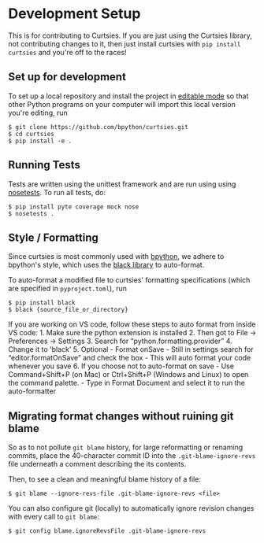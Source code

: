 # Development Setup
This is for contributing to Curtsies. If you are just using the Curtsies library, not contributing changes to it, then just install curtsies with `pip install curtsies` and you're off to the races!

## Set up for development
To set up a local repository and install the project in [editable mode](https://pip.pypa.io/en/stable/reference/pip_install/#install-editable) so that other Python programs on your computer will import this local version you're editing, run

    $ git clone https://github.com/bpython/curtsies.git
    $ cd curtsies
    $ pip install -e .

## Running Tests
Tests are written using the unittest framework and are run using using [nosetests](https://nose.readthedocs.io/en/latest/). To run all tests, do:

    $ pip install pyte coverage mock nose
    $ nosetests .

## Style / Formatting
Since curtsies is most commonly used with [bpython](https://github.com/bpython), we adhere to bpython's style, which uses the [black library](https://pypi.org/project/black) to auto-format.

To auto-format a modified file to curtsies' formatting specifications (which are specified in `pyproject.toml`), run

    $ pip install black
    $ black {source_file_or_directory}

If you are working on VS code, follow these steps to auto format from inside VS code:
    1. Make sure the python extension is installed
    2. Then got to File → Preferences → Settings
    3. Search for “python.formatting.provider”
    4. Change it to 'black'
    5. Optional - Format onSave
        - Still in settings search for “editor.formatOnSave” and check the box
        - This will auto format your code whenever you save
    6. If you choose not to auto-format on save
        - Use Command+Shift+P (on Mac) or Ctrl+Shift+P (Windows and Linux) to open the command palette.
        - Type in Format Document and select it to run the auto-formatter

## Migrating format changes without ruining git blame
So as to not pollute `git blame` history, for large reformatting or renaming commits, place the 40-character commit ID into the `.git-blame-ignore-revs` file underneath a comment describing the its contents.

Then, to see a clean and meaningful blame history of a file:

    $ git blame --ignore-revs-file .git-blame-ignore-revs <file>

You can also configure git (locally) to automatically ignore revision changes with every call to `git blame`:

    $ git config blame.ignoreRevsFile .git-blame-ignore-revs


